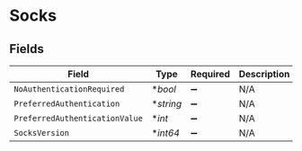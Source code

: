 # Socks


## Fields

| Field                          | Type                           | Required                       | Description                    |
| ------------------------------ | ------------------------------ | ------------------------------ | ------------------------------ |
| `NoAuthenticationRequired`     | **bool*                        | :heavy_minus_sign:             | N/A                            |
| `PreferredAuthentication`      | **string*                      | :heavy_minus_sign:             | N/A                            |
| `PreferredAuthenticationValue` | **int*                         | :heavy_minus_sign:             | N/A                            |
| `SocksVersion`                 | **int64*                       | :heavy_minus_sign:             | N/A                            |